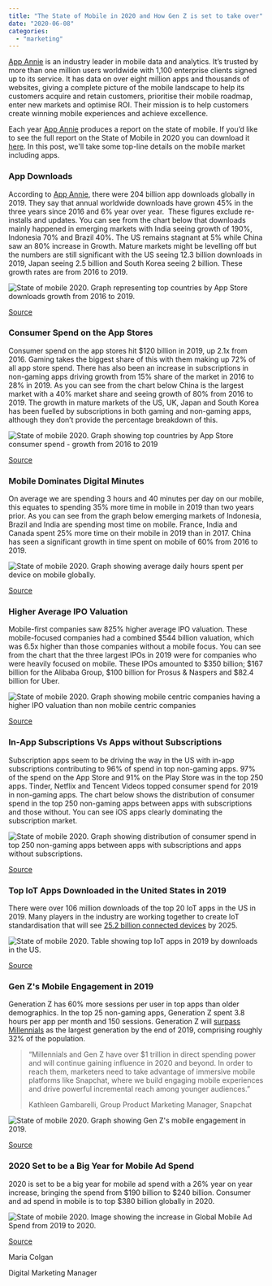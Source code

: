 ```yaml
---
title: "The State of Mobile in 2020 and How Gen Z is set to take over"
date: "2020-06-08"
categories: 
  - "marketing"
---
```


[App Annie](https://www.appannie.com/en/) is an industry leader in mobile data and analytics. It’s trusted by more than one million users worldwide with 1,100 enterprise clients signed up to its service. It has data on over eight million apps and thousands of websites, giving a complete picture of the mobile landscape to help its customers acquire and retain customers, prioritise their mobile roadmap, enter new markets and optimise ROI. Their mission is to help customers create winning mobile experiences and achieve excellence. 

Each year [App Annie](https://www.appannie.com/en/) produces a report on the state of mobile. If you’d like to see the full report on the State of Mobile in 2020 you can download it [here](http://On%20our%20morning%20virtual%20office%20meeting%20this%20morning%20we%20got%20into%20a%20bit%20of%20a%20debate%20about%20which%20of%20these%20biscuits%20is%20better%20to%20dunk%20in%20a%20cup%20of%20tea;%20bourbon%20creams,%20custard%20creams%20or%20jersey%20creams.%20Which%20would%20you%20go%20for?%20%20Well....to%20satisfy%20our%20curiosity%20we%20discovered%20that%20the%20top-selling%20biscuits%20in%20Ireland%20include%20bourbon%20creams%20and%20custard%20creams,%20but%20no%20jersey%20creams!%20Bourbon%20creams%20came%20in%20at%20no.6%20on%20the%20list%20while%20custard%20creams%20came%20in%20at%20no.%2010.%20%20Can%20you%20guess%20the%20number%201?%20%20Not%20surprisingly,%20it%20is%20chocolate%20digestive%20%20We%20love%20biscuits%20so%20much%20that%20in%202014%20the%20Central%20Bank%20spent%20%E2%82%AC55k%20on%20biscuits!). In this post, we'll take some top-line details on the mobile market including apps.

### **App Downloads**

According to [App Annie](https://www.appannie.com/en/), there were 204 billion app downloads globally in 2019. They say that annual worldwide downloads have grown 45% in the three years since 2016 and 6% year over year.  These figures exclude re-installs and updates. You can see from the chart below that downloads mainly happened in emerging markets with India seeing growth of 190%, Indonesia 70% and Brazil 40%. The US remains stagnant at 5% while China saw an 80% increase in Growth. Mature markets might be levelling off but the numbers are still significant with the US seeing 12.3 billion downloads in 2019, Japan seeing 2.5 billion and South Korea seeing 2 billion. These growth rates are from 2016 to 2019.

![State of mobile 2020. Graph representing top countries by App Store downloads growth from 2016 to 2019.](images/Screenshot-2020-05-27-at-12.04.36-1024x582.png)

[Source](https://www.appannie.com/en/insights/market-data/state-of-mobile-2020/)

### **Consumer Spend on the App Stores**

Consumer spend on the app stores hit $120 billion in 2019, up 2.1x from 2016. Gaming takes the biggest share of this with them making up 72% of all app store spend. There has also been an increase in subscriptions in non-gaming apps driving growth from 15% share of the market in 2016 to 28% in 2019. As you can see from the chart below China is the largest market with a 40% market share and seeing growth of 80% from 2016 to 2019. The growth in mature markets of the US, UK, Japan and South Korea has been fuelled by subscriptions in both gaming and non-gaming apps, although they don’t provide the percentage breakdown of this.

![State of mobile 2020. Graph showing top countries by App Store consumer spend - growth from 2016 to 2019](images/Screenshot-2020-05-27-at-12.08.51-1024x571.png)

[Source](https://www.appannie.com/en/insights/market-data/state-of-mobile-2020/)

### **Mobile Dominates Digital Minutes**

On average we are spending 3 hours and 40 minutes per day on our mobile, this equates to spending 35% more time in mobile in 2019 than two years prior. As you can see from the graph below emerging markets of Indonesia, Brazil and India are spending most time on mobile. France, India and Canada spent 25% more time on their mobile in 2019 than in 2017. China has seen a significant growth in time spent on mobile of 60% from 2016 to 2019.

![State of mobile 2020. Graph showing average daily hours spent per device on mobile globally.](images/Screenshot-2020-05-27-at-12.14.08-1024x528.png)

[Source](https://www.appannie.com/en/insights/market-data/state-of-mobile-2020/)

### **Higher Average IPO Valuation**

Mobile-first companies saw 825% higher average IPO valuation. These mobile-focused companies had a combined $544 billion valuation, which was 6.5x higher than those companies without a mobile focus. You can see from the chart that the three largest IPOs in 2019 were for companies who were heavily focused on mobile. These IPOs amounted to $350 billion; $167 billion for the Alibaba Group, $100 billion for Prosus & Naspers and $82.4 billion for Uber.

![State of mobile 2020. Graph showing mobile centric companies having a higher IPO valuation than non mobile centric companies](images/Screenshot-2020-05-27-at-12.17.31-1024x626.png)

[Source](https://www.appannie.com/en/insights/market-data/state-of-mobile-2020/)

### **In-App Subscriptions Vs Apps without Subscriptions**

Subscription apps seem to be driving the way in the US with in-app subscriptions contributing to 96% of spend in top non-gaming apps. 97% of the spend on the App Store and 91% on the Play Store was in the top 250 apps. Tinder, Netflix and Tencent Videos topped consumer spend for 2019 in non-gaming apps. The chart below shows the distribution of consumer spend in the top 250 non-gaming apps between apps with subscriptions and those without. You can see iOS apps clearly dominating the subscription market.

![State of mobile 2020. Graph showing distribution of consumer spend in top 250 non-gaming apps between apps with subscriptions and apps without subscriptions.](images/Screenshot-2020-05-27-at-12.22.09.png)

[Source](https://www.appannie.com/en/insights/market-data/state-of-mobile-2020/)

### Top IoT Apps Downloaded in the United States in 2019

There were over 106 million downloads of the top 20 IoT apps in the US in 2019. Many players in the industry are working together to create IoT standardisation that will see [25.2 billion connected devices](https://www.gsma.com/mobileeconomy/) by 2025.

![State of mobile 2020. Table showing top IoT apps in 2019 by downloads in the US.](images/Screenshot-2020-05-27-at-12.33.03.png)

[Source](https://www.appannie.com/en/insights/market-data/state-of-mobile-2020/)

### Gen Z's Mobile Engagement in 2019

Generation Z has 60% more sessions per user in top apps than older demographics. In the top 25 non-gaming apps, Generation Z spent 3.8 hours per app per month and 150 sessions. Generation Z will [surpass Millennials](https://www.inc.com/anne-gherini/gen-z-is-about-to-outnumber-millennials-heres-how-that-will-affect-business-world.html) as the largest generation by the end of 2019, comprising roughly 32% of the population.

> “Millennials and Gen Z have over $1 trillion in direct spending power and will continue gaining influence in 2020 and beyond. In order to reach them, marketers need to take advantage of immersive mobile platforms like Snapchat, where we build engaging mobile experiences and drive powerful incremental reach among younger audiences.”
> 
> Kathleen Gambarelli, Group Product Marketing Manager, Snapchat

![State of mobile 2020. Graph showing Gen Z's mobile engagement in 2019.](images/Screenshot-2020-05-27-at-12.39.56.png)

[Source](https://www.appannie.com/en/insights/market-data/state-of-mobile-2020/)

### 2020 Set to be a Big Year for Mobile Ad Spend

2020 is set to be a big year for mobile ad spend with a 26% year on year increase, bringing the spend from $190 billion to $240 billion. Consumer and ad spend in mobile is to top $380 billion globally in 2020.

![State of mobile 2020. Image showing the increase in Global Mobile Ad Spend from 2019 to 2020.](images/Screenshot-2020-05-27-at-12.48.23.png)

[Source](https://www.appannie.com/en/insights/market-data/state-of-mobile-2020/)

Maria Colgan

Digital Marketing Manager

